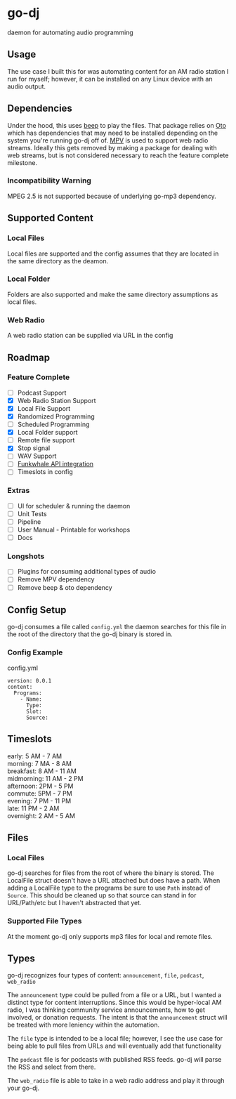 # go-dj
daemon for automating audio programming 

## Usage
The use case I built this for was automating content for an AM radio station I run for myself; however, it can be installed on any Linux device with an audio output.

## Dependencies
Under the hood, this uses [beep](https://github.com/faiface/beep) to play the files. That package relies on [Oto](https://github.com/hajimehoshi/oto)
which has dependencies that may need to be installed depending on the system you're running go-dj off of.
[MPV](mpv.io) is used to support web radio streams. Ideally this gets removed by making a package for dealing with web streams, but is not considered necessary to reach the feature complete milestone. 

### Incompatibility Warning
MPEG 2.5 is not supported because of underlying go-mp3 dependency.


## Supported Content

### Local Files
Local files are supported and the config assumes that they are located in the same directory as the deamon.

### Local Folder
Folders are also supported and make the same directory assumptions as local files.

### Web Radio 
A web radio station can be supplied via URL in the config

## Roadmap
### Feature Complete
- [ ] Podcast Support
- [x] Web Radio Station Support
- [x] Local File Support
- [x] Randomized Programming
- [ ] Scheduled Programming
- [x] Local Folder support
- [ ] Remote file support
- [x] Stop signal
- [ ] WAV Support
- [ ] [Funkwhale API integration](https://docs.funkwhale.audio/api.html)
- [ ] Timeslots in config

### Extras
- [ ] UI for scheduler & running the daemon
- [ ] Unit Tests
- [ ] Pipeline 
- [ ] User Manual - Printable for workshops
- [ ] Docs

### Longshots
- [ ] Plugins for consuming additional types of audio 
- [ ] Remove MPV dependency
- [ ] Remove beep & oto dependency

## Config Setup

go-dj consumes a file called `config.yml` the daemon searches for this file in the root of the directory
that the go-dj binary is stored in.

### Config Example

config.yml
```
version: 0.0.1
content:
  Programs:
    - Name:
      Type:
      Slot:
      Source:
```


## Timeslots
early: 5 AM - 7 AM  
morning: 7 MA - 8 AM  
breakfast: 8 AM - 11 AM  
midmorning: 11 AM - 2 PM  
afternoon: 2PM - 5 PM  
commute: 5PM - 7 PM  
evening: 7 PM - 11 PM  
late: 11 PM - 2 AM  
overnight: 2 AM - 5 AM  

## Files

### Local Files
go-dj searches for files from the root of where the binary is stored. The LocalFile struct doesn't have a URL attached
but does have a path. When adding a LocalFile type to the programs be sure to use `Path` instead of `Source`. This should
be cleaned up so that source can stand in for URL/Path/etc but I haven't abstracted that yet.

### Supported File Types
At the moment go-dj only supports mp3 files for local and remote files.

## Types

go-dj recognizes four types of content: `announcement`, `file`, `podcast`, `web_radio`

The `announcement` type could be pulled from a file or a URL, but I wanted a distinct type for content interruptions.
Since this would be hyper-local AM radio, I was thinking community service announcements, how to get involved, or donation requests.
The intent is that the `announcement` struct will be treated with more leniency within the automation.

The `file` type is intended to be a local file; however, I see the use case for being able to pull files from URLs and will
eventually add that functionality

The `podcast` file is for podcasts with published RSS feeds. go-dj will parse the RSS and select from there.

The `web_radio` file is able to take in a web radio address and play it through your go-dj.
